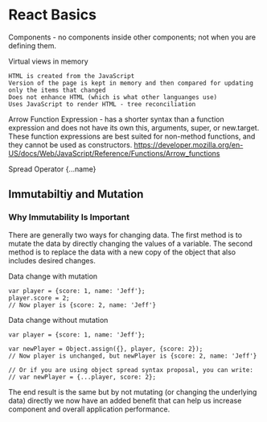 # React Basics

Components - no components inside other components; not when you are defining them.

Virtual views in memory

    HTML is created from the JavaScript
    Version of the page is kept in memory and then compared for updating only the items that changed
    Does not enhance HTML (which is what other languanges use)
    Uses JavaScript to render HTML - tree reconciliation

Arrow Function Expression - has a shorter syntax than a function expression and does not have its own this, 
arguments, super, or new.target. These function expressions are best suited for non-method functions, and they 
cannot be used as constructors. https://developer.mozilla.org/en-US/docs/Web/JavaScript/Reference/Functions/Arrow_functions 

Spread Operator {...name}

## Immutabiltiy and Mutation
### Why Immutability Is Important

There are generally two ways for changing data. The first method is to mutate the data by directly changing the values of a variable. The second method is to replace the data with a new copy of the object that also includes desired changes.

Data change with mutation
```
var player = {score: 1, name: 'Jeff'};
player.score = 2;
// Now player is {score: 2, name: 'Jeff'}
```

Data change without mutation
```
var player = {score: 1, name: 'Jeff'};

var newPlayer = Object.assign({}, player, {score: 2});
// Now player is unchanged, but newPlayer is {score: 2, name: 'Jeff'}

// Or if you are using object spread syntax proposal, you can write:
// var newPlayer = {...player, score: 2};
```

The end result is the same but by not mutating (or changing the underlying data) directly we now have an added benefit that can help us increase component and overall application performance.
